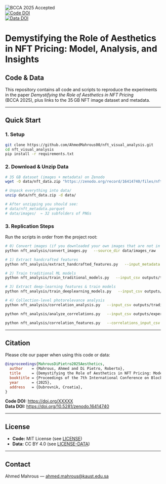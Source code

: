 ![BCCA 2025 Accepted](https://img.shields.io/badge/Conference-BCCA%202025-success)  
[![Code DOI](https://zenodo.org/badge/DOI/XXXXX.svg)](https://doi.org/XXXXX)  
[![Data DOI](https://zenodo.org/badge/DOI/10.5281/zenodo.16414740.svg)](https://doi.org/10.5281/zenodo.16414740)

# Demystifying the Role of Aesthetics in NFT Pricing: Model, Analysis, and Insights  
## Code & Data

This repository contains all code and scripts to reproduce the experiments in the paper *Demystifying the Role of Aesthetics in NFT Pricing* (BCCA 2025), plus links to the 35 GB NFT image dataset and metadata.

---

## Quick Start

### 1. Setup

```bash
git clone https://github.com/AhmedMahrous00/nft_visual_analysis.git
cd nft_visual_analysis
pip install -r requirements.txt
```

### 2. Download & Unzip Data

```bash
# 35 GB dataset (images + metadata) on Zenodo
wget -O data/nft_data.zip "https://zenodo.org/record/16414740/files/nft_images.zip?download=1"

# Unpack everything into data/
unzip data/nft_data.zip -d data/

# After unzipping you should see:
# data/nft_metadata.parquet
# data/images/  ← 32 subfolders of PNGs
```

### 3. Replication Steps

Run the scripts in order from the project root:

```bash
# 0) Convert images (if you downloaded your own images that are not in PNG)
python nft_analysis/convert_images.py   --source_dir data/images_raw   --target_dir data/images

# 1) Extract handcrafted features
python nft_analysis/extract_handcrafted_features.py   --input_metadata data/nft_metadata.parquet   --image_base_dir data/images

# 2) Train traditional ML models
python nft_analysis/train_traditional_models.py   --input_csv outputs/traditional/summaries/selected_features_for_modeling.csv

# 3) Extract deep‑learning features & train models
python nft_analysis/train_deeplearning_models.py   --input_csv outputs/traditional/summaries/selected_features_for_modeling.csv   --image_base_dir data/images

# 4) Collection-level photorelevance analysis
python nft_analysis/correlation_analysis.py   --input_csv outputs/traditional/summaries/selected_features_for_modeling.csv

python nft_analysis/analyze_correlations.py   --input_csv outputs/experiment_correlations/collection_regression_data_with_fisher_z.csv

python nft_analysis/correlation_features.py   --correlations_input_csv outputs/experiment_correlations/feature_fisher_z_correlations.csv   --main_data_input_csv outputs/experiment_correlations/collection_regression_data_with_fisher_z.csv
```

---


## Citation

Please cite our paper when using this code or data:

```bibtex
@inproceedings{MahrousDiPietro2025Aesthetics,
  author    = {Mahrous, Ahmed and Di Pietro, Roberto},
  title     = {Demystifying the Role of Aesthetics in NFT Pricing: Model, Analysis, and Insights},
  booktitle = {Proceedings of the 7th International Conference on Blockchain Computing and Applications (BCCA)},
  year      = {2025},
  address   = {Dubrovnik, Croatia},
}
```

**Code DOI:** https://doi.org/XXXXX  
**Data DOI:** https://doi.org/10.5281/zenodo.16414740

---

## License

- **Code:** MIT License (see [LICENSE](LICENSE))  
- **Data:** CC BY 4.0 (see [LICENSE-DATA](LICENSE-DATA))  

---

## Contact

Ahmed Mahrous — ahmed.mahrous@kaust.edu.sa  
